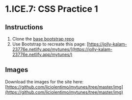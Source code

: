 # 1.ICE.7: CSS Practice 1

## Instructions

1. Clone the [base bootstrap repo](https://github.com/rocketacademy/basic-bootstrap-bootcamp)
2. Use Bootstrap to recreate this page: [https://jolly-kalam-23776e.netlify.app/mytunes/](https://jolly-kalam-23776e.netlify.app/mytunes/)

## Images

Download the images for the site here: [https://github.com/liciolentimo/mytunes/tree/master/img](https://github.com/liciolentimo/mytunes/tree/master/img)

